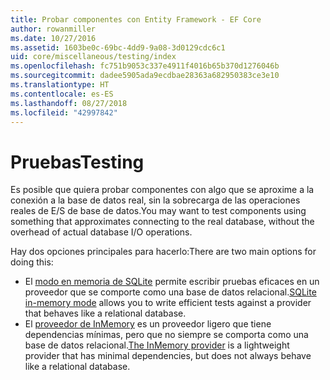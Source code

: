 ```yaml
---
title: Probar componentes con Entity Framework - EF Core
author: rowanmiller
ms.date: 10/27/2016
ms.assetid: 1603be0c-69bc-4dd9-9a08-3d0129cdc6c1
uid: core/miscellaneous/testing/index
ms.openlocfilehash: fc751b9053c337e4911f4016b65b370d1276046b
ms.sourcegitcommit: dadee5905ada9ecdbae28363a682950383ce3e10
ms.translationtype: HT
ms.contentlocale: es-ES
ms.lasthandoff: 08/27/2018
ms.locfileid: "42997842"
---
```

# <a name="testing"></a><span data-ttu-id="6aebb-102">Pruebas</span><span class="sxs-lookup"><span data-stu-id="6aebb-102">Testing</span></span>

<span data-ttu-id="6aebb-103">Es posible que quiera probar componentes con algo que se aproxime a la conexión a la base de datos real, sin la sobrecarga de las operaciones reales de E/S de base de datos.</span><span class="sxs-lookup"><span data-stu-id="6aebb-103">You may want to test components using something that approximates connecting to the real database, without the overhead of actual database I/O operations.</span></span>

<span data-ttu-id="6aebb-104">Hay dos opciones principales para hacerlo:</span><span class="sxs-lookup"><span data-stu-id="6aebb-104">There are two main options for doing this:</span></span>
 * <span data-ttu-id="6aebb-105">El [modo en memoria de SQLite](sqlite.md) permite escribir pruebas eficaces en un proveedor que se comporte como una base de datos relacional.</span><span class="sxs-lookup"><span data-stu-id="6aebb-105">[SQLite in-memory mode](sqlite.md) allows you to write efficient tests against a provider that behaves like a relational database.</span></span>
 * <span data-ttu-id="6aebb-106">El [proveedor de InMemory](in-memory.md) es un proveedor ligero que tiene dependencias mínimas, pero que no siempre se comporta como una base de datos relacional.</span><span class="sxs-lookup"><span data-stu-id="6aebb-106">[The InMemory provider](in-memory.md) is a lightweight provider that has minimal dependencies, but does not always behave like a relational database.</span></span>
